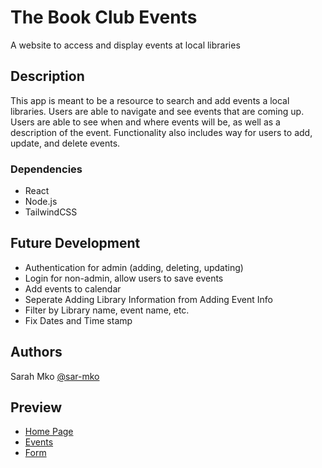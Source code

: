 # The Book Club Events

A website to access and display events at local libraries

## Description

This app is meant to be a resource to search and add events a local libraries. Users are able to navigate and see events that are coming up. Users are able to see when and where events will be, as well as a description of the event. Functionality also includes way for users to add, update, and delete events.


### Dependencies

* React
* Node.js
* TailwindCSS


## Future Development

* Authentication for admin (adding, deleting, updating)
* Login for non-admin, allow users to save events 
* Add events to calendar
* Seperate Adding Library Information from Adding Event Info
* Filter by Library name, event name, etc.
* Fix Dates and Time stamp


## Authors

Sarah Mko [@sar-mko](https://github.com/sar-mko)

## Preview
* [Home Page](src/assets/images/lib-home-img.png)
* [Events](src/assets/images/lib-events-img.png)
* [Form](src/assets/images/lib-form-img.png)
